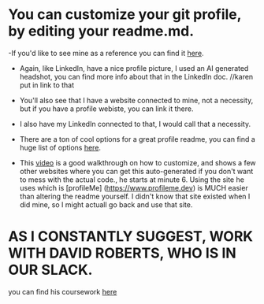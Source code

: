 # You can customize your git profile, by editing your readme.md.

-If you'd like to see mine as a reference you can find it [here](https://github.com/Kadillehay).

- Again, like LinkedIn, have a nice profile picture, I used an AI generated headshot, you can find more info about that in the LinkedIn doc. 
//karen put in link to that

- You'll also see that I have a website connected to mine, not a necessity, but if you have a profile webiste, you can link it there.

- I also have my LinkedIn connected to that, I would call that a necessity.

- There are a ton of cool options for a great profile readme, you can find a huge list of options [here](https://github.com/abhisheknaiidu/awesome-github-profile-readme?tab=readme-ov-file#code-mode-).

- This [video](https://youtu.be/ktN5tDfQ_g8?si=EQKODJ9AS7vATGUq) is a good walkthrough on how to customize, and shows a few other websites where you can get this auto-generated if you don't want to mess with the actual code., he starts at minute 6. Using the site he uses which is [profileMe] (https://www.profileme.dev)
is MUCH easier than altering the readme yourself. I didn't know that site existed when I did mine, so I might actuall go back and use that site.

# AS I CONSTANTLY SUGGEST, WORK WITH DAVID ROBERTS, WHO IS IN OUR SLACK.
you can find his coursework [here](https://crushing.digital//#)